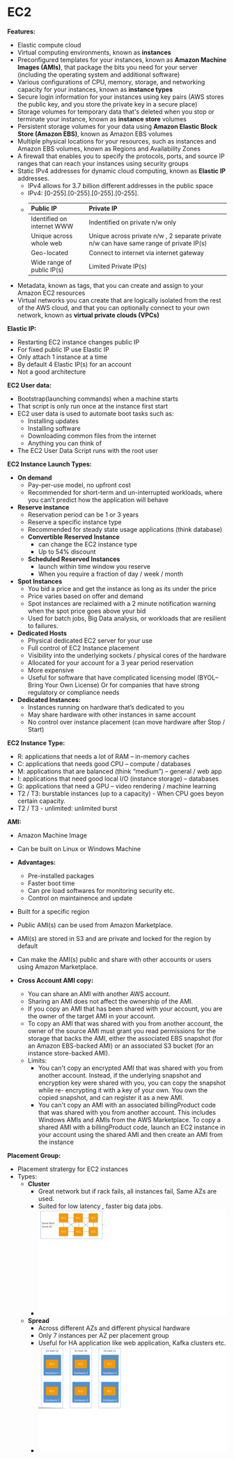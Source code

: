 # EC2

**Features:**
- Elastic compute cloud
- Virtual computing environments, known as **instances**
- Preconfigured templates for your instances, known as **Amazon Machine Images (AMIs)**, that package the bits you need for your server (including the operating system and additional software)
- Various configurations of CPU, memory, storage, and networking capacity for your instances, known as **instance types**
- Secure login information for your instances using key pairs (AWS stores the public key, and you store the private key in a secure place)
- Storage volumes for temporary data that's deleted when you stop or terminate your instance, known as **instance store** volumes
- Persistent storage volumes for your data using **Amazon Elastic Block Store (Amazon EBS)**, known as Amazon EBS volumes
- Multiple physical locations for your resources, such as instances and Amazon EBS volumes, known as Regions and Availability Zones
- A firewall that enables you to specify the protocols, ports, and source IP ranges that can reach your instances using security groups
- Static IPv4 addresses for dynamic cloud computing, known as **Elastic IP** addresses.
  - IPv4 allows for 3.7 billion different addresses in the public space
  - IPv4: [0-255].[0-255].[0-255].[0-255].
  - |Public IP|Private IP   |
    | ------------ | ------------ |
    | Identified on internet WWW  | Indentified on private n/w only   |
    | Unique across whole web  | Unique across private n/w , 2 separate private n/w can have  same range of private IP(s)|
    | Geo-located  | Connect to internet via internet gateway  |
    | Wide range of public IP(s)  | Limited Private IP(s)  |
- Metadata, known as tags, that you can create and assign to your Amazon EC2 resources
- Virtual networks you can create that are logically isolated from the rest of the AWS cloud, and that you can optionally connect to your own network, known as **virtual private clouds (VPCs)**


**Elastic IP:**
- Restarting EC2 instance changes public IP
- For fixed public IP use Elastic IP
- Only attach 1 instance at a time
- By default 4 Elastic IP(s) for an account
- Not a good architecture


**EC2 User data:**
- Bootstrap(launching commands) when a machine starts
- That script is only run once at the instance first start
- EC2 user data is used to automate boot tasks such as:
  - Installing updates
  - Installing software
  - Downloading common files from the internet
  - Anything you can think of
- The EC2 User Data Script runs with the root user


**EC2 Instance Launch Types:**
- **On demand**
  - Pay-per-use model, no upfront cost
  - Recommended for short-term and un-interrupted workloads, where 
you can't predict how the application will behave
- **Reserve instance**
  - Reservation period can be 1 or 3 years
  - Reserve a specific instance type
  - Recommended for steady state usage applications (think database)
  - **Convertible Reserved Instance**
    - can change the EC2 instance type
    - Up to 54% discount
  - **Scheduled Reserved Instances**
    - launch within time window you reserve
    - When you require a fraction of day / week / month
 - **Spot Instances**
    - You bid a price and get the instance as long as its under the price
    - Price varies based on offer and demand
    - Spot instances are reclaimed with a 2 minute notification warning when 
the spot price goes above your bid
    - Used for batch jobs, Big Data analysis, or workloads that are resilient to 
failures.
 - **Dedicated Hosts**
    - Physical dedicated EC2 server for your use
    - Full control of EC2 Instance placement
    - Visibility into the underlying sockets / physical cores of the hardware
    - Allocated for your account for a 3 year period reservation
    - More expensive
    - Useful for software that have complicated licensing model (BYOL–Bring Your Own License) Or for companies that have strong regulatory or compliance needs
 - **Dedicated Instances:**
    - Instances running on hardware that’s dedicated to you
    - May share hardware with other instances in same account
    - No control over instance placement (can move hardware after Stop / Start)

**EC2 Instance Type:**
  - R: applications that needs a lot of RAM – in-memory caches
  - C: applications that needs good CPU – compute / databases
  - M: applications that are balanced (think “medium”) – general / web app
  - I: applications that need good local I/O (instance storage) – databases
  - G: applications that need a GPU – video rendering / machine learning
  - T2 / T3: burstable instances (up to a capacity) - When CPU goes beyon certain capacity.
  - T2 / T3 - unlimited: unlimited burst

**AMI:**
  - Amazon Machine Image
  - Can be built on Linux or Windows Machine
  - **Advantages:**
    - Pre-installed packages
    - Faster boot time
    - Can pre load softwares for monitoring security etc.
    - Control on maintainence and update
  - Built for a specific region
  - Public AMI(s) can be used from Amazon Marketplace.
  - AMI(s) are stored in S3 and are private and locked for the region by default
  - Can make the AMI(s) public and share with other accounts or users using Amazon Marketplace.
  
  - **Cross Account AMI copy:**
    - You can share an AMI with another AWS account. 
    - Sharing an AMI does not affect the ownership of the AMI. 
    - If you copy an AMI that has been shared with your account, you are the owner of the target AMI in 
your account. 
    - To copy an AMI that was shared with you from another account, the owner of the source AMI must 
grant you read permissions for the storage that backs the AMI, either the associated EBS snapshot 
(for an Amazon EBS-backed AMI) or an associated S3 bucket (for an instance store-backed AMI).
    - Limits:
        - You can't copy an encrypted AMI that was shared with you from another account. Instead, if the 
underlying snapshot and encryption key were shared with you, you can copy the snapshot while re-
encrypting it with a key of your own. You own the copied snapshot, and can register it as a new AMI.
        - You can't copy an AMI with an associated billingProduct code that was shared with you from another 
account. This includes Windows AMIs and AMIs from the AWS Marketplace. To copy a shared AMI 
with a billingProduct code, launch an EC2 instance in your account using the shared AMI and then 
create an AMI from the instance

**Placement Group:**
- Placement stratergy for EC2 instances
- Types:
     - **Cluster**
       - Great network but if rack fails, all instances fail, Same AZs are used.
       - Suited for low latency , faster big data jobs.
       - ![alt text](https://github.com/ajiks143/aws-solution-architect-associate-2019-notes/blob/master/EC2/Cluster.png "Cluster") 
     - **Spread**
       - Across different AZs and different physical hardware
       - Only 7 instances per AZ per placement group
       - Useful for HA application like web application, Kafka clusters etc.
       - ![alt text](https://github.com/ajiks143/aws-solution-architect-associate-2019-notes/blob/master/EC2/Spread.png "Spread")
      

